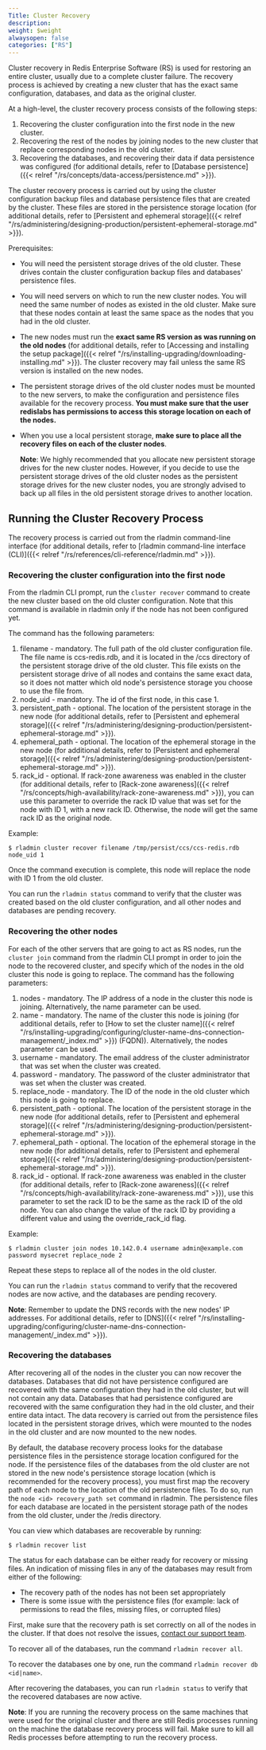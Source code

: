 ```yaml
---
Title: Cluster Recovery
description:
weight: $weight
alwaysopen: false
categories: ["RS"]
---
```

Cluster recovery in Redis Enterprise Software (RS) is used for restoring
an entire cluster, usually due to a complete cluster failure. The
recovery process is achieved by creating a new cluster that has the
exact same configuration, databases, and data as the original cluster.

At a high-level, the cluster recovery process consists of the following
steps:

1. Recovering the cluster configuration into the first node in the new
    cluster.
1. Recovering the rest of the nodes by joining nodes to the new cluster
    that replace corresponding nodes in the old cluster.
1. Recovering the databases, and recovering their data if data
    persistence was configured (for additional details, refer to
    [Database
    persistence]({{< relref "/rs/concepts/data-access/persistence.md" >}}).

The cluster recovery process is carried out by using the cluster
configuration backup files and database persistence files that are
created by the cluster. These files are stored in the persistence
storage location (for additional details, refer to [Persistent and
ephemeral
storage]({{< relref "/rs/administering/designing-production/persistent-ephemeral-storage.md" >}}).

Prerequisites:

- You will need the persistent storage drives of the old cluster.
    These drives contain the cluster configuration backup files and
    databases' persistence files.
- You will need servers on which to run the new cluster nodes. You
    will need the same number of nodes as existed in the old cluster.
    Make sure that these nodes contain at least the same space as the nodes
    that you had in the old cluster.
- The new nodes must run the **exact same RS version as was running on
    the old nodes** (for additional details, refer to [Accessing and
    installing the setup
    package]({{< relref "/rs/installing-upgrading/downloading-installing.md" >}}).
    The cluster recovery may fail unless the same RS version is
    installed on the new nodes.
- The persistent storage drives of the old cluster nodes must be
    mounted to the new servers, to make the configuration and
    persistence files available for the recovery process. **You must
    make sure that the user redislabs has permissions to access this
    storage location on each of the nodes.**
- When you use a local persistent storage, **make sure to place all the
    recovery files on each of the cluster nodes**.

    **Note**: We highly recommended that you allocate new persistent
    storage drives for the new cluster nodes. However, if you decide to
    use the persistent storage drives of the old cluster nodes as the
    persistent storage drives for the new cluster nodes, you are
    strongly advised to back up all files in the old persistent storage
    drives to another location.

## Running the Cluster Recovery Process

The recovery process is carried out from the rladmin command-line
interface (for additional details, refer to [rladmin command-line
interface
(CLI)]({{< relref "/rs/references/cli-reference/rladmin.md" >}}).

### Recovering the cluster configuration into the first node

From the rladmin CLI prompt, run the `cluster recover` command to create
the new cluster based on the old cluster configuration. Note that this
command is available in rladmin only if the node has not been configured
yet.

The command has the following parameters:

1. filename - mandatory. The full path of the old cluster configuration
    file. The file name is ccs-redis.rdb, and it is located in the /ccs
    directory of the persistent storage drive of the old cluster. This
    file exists on the persistent storage drive of all nodes and
    contains the same exact data, so it does not matter which old node's
    persistence storage you choose to use the file from.
1. node_uid - mandatory.  The id of the first node, in this case 1.
1. persistent_path - optional. The location of the persistent storage
    in the new node (for additional details, refer to [Persistent and
    ephemeral
    storage]({{< relref "/rs/administering/designing-production/persistent-ephemeral-storage.md" >}}).
1. ephemeral_path - optional. The location of the ephemeral storage
    in the new node (for additional details, refer to [Persistent and
    ephemeral
    storage]({{< relref "/rs/administering/designing-production/persistent-ephemeral-storage.md" >}}).
1. rack_id - optional. If rack-zone awareness was enabled in the
    cluster (for additional details, refer to [Rack-zone
    awareness]({{< relref "/rs/concepts/high-availability/rack-zone-awareness.md" >}}),
    you can use this parameter to override the rack ID value that was
    set for the node with ID 1, with a new rack ID. Otherwise, the node
    will get the same rack ID as the original node.

Example:
```src
$ rladmin cluster recover filename /tmp/persist/ccs/ccs-redis.rdb node_uid 1
```

Once the command execution is complete, this node will replace the node
with ID 1 from the old cluster.

You can run the `rladmin status` command to verify that the cluster was
created based on the old cluster configuration, and all other nodes and
databases are pending recovery.

### Recovering the other nodes

For each of the other servers that are going to act as RS nodes, run the
`cluster join` command from the rladmin CLI prompt in order to join the
node to the recovered cluster, and specify which of the nodes in the old
cluster this node is going to replace. The command has the following
parameters:

1. nodes - mandatory. The IP address of a node in the cluster this
    node is joining. Alternatively, the name parameter can be used.
1. name - mandatory. The name of the cluster this node is joining (for
    additional details, refer to [How to set the cluster
    name]({{< relref "/rs/installing-upgrading/configuring/cluster-name-dns-connection-management/_index.md" >}})
    (FQDN)). Alternatively, the nodes parameter can be used.
1. username - mandatory. The email address of the cluster
    administrator that was set when the cluster was created.
1. password - mandatory. The password of the cluster administrator
    that was set when the cluster was created.
1. replace_node - mandatory. The ID of the node in the old cluster
    which this node is going to replace.
1. persistent_path - optional. The location of the persistent storage
    in the new node (for additional details, refer to [Persistent and
    ephemeral
    storage]({{< relref "/rs/administering/designing-production/persistent-ephemeral-storage.md" >}}).
1. ephemeral_path - optional. The location of the ephemeral storage
    in the new node (for additional details, refer to [Persistent and
    ephemeral
    storage]({{< relref "/rs/administering/designing-production/persistent-ephemeral-storage.md" >}}).
1. rack_id - optional. If rack-zone awareness was enabled in the
    cluster (for additional details, refer to [Rack-zone
    awareness]({{< relref "/rs/concepts/high-availability/rack-zone-awareness.md" >}}),
    use this parameter to set the rack ID to be the same as the rack ID
    of the old node. You can also change the value of the rack ID by
    providing a different value and using the override_rack_id flag.

Example:
```src
$ rladmin cluster join nodes 10.142.0.4 username admin@example.com password mysecret replace_node 2
```

Repeat these steps to replace all of the nodes in the old cluster.

You can run the `rladmin status` command to verify that the recovered
nodes are now active, and the databases are pending recovery.

**Note**: Remember to update the DNS records with the new nodes' IP
addresses. For additional details, refer to
[DNS]({{< relref "/rs/installing-upgrading/configuring/cluster-name-dns-connection-management/_index.md" >}}).

### Recovering the databases

After recovering all of the nodes in the cluster you can now recover the
databases. Databases that did not have persistence configured are
recovered with the same configuration they had in the old cluster, but
will not contain any data. Databases that had persistence configured are
recovered with the same configuration they had in the old cluster, and
their entire data intact. The data recovery is carried out from the
persistence files located in the persistent storage drives, which were
mounted to the nodes in the old cluster and are now mounted to the new
nodes.

By default, the database recovery process looks for the database
persistence files in the persistence storage location configured for the
node. If the persistence files of the databases from the old cluster are
not stored in the new node's persistence storage location (which is
recommended for the recovery process), you must first map the recovery
path of each node to the location of the old persistence files. To do
so, run the `node <id> recovery_path set` command in rladmin. The
persistence files for each database are located in the persistent
storage path of the nodes from the old cluster, under the /redis
directory.

You can view which databases are recoverable by running:

```src
$ rladmin recover list
```

The status for each database can be either ready for recovery or missing
files. An indication of missing files in any of the databases may result
from either of the following:

- The recovery path of the nodes has not been set appropriately
- There is some issue with the persistence files (for example: lack of
    permissions to read the files, missing files, or corrupted files)

First, make sure that the recovery path is set correctly on all of the
nodes in the cluster. If that does not resolve the issues, [contact our
support team](mailto:support@redislabs.com).

To recover all of the databases, run the command `rladmin recover all`.

To recover the databases one by one, run the command `rladmin recover db <id|name>`.

After recovering the databases, you can run `rladmin status`
to verify that the recovered databases are now active.

**Note**: If you are running the recovery process on the same machines
that were used for the original cluster and there are still Redis
processes running on the machine the database recovery process will
fail. Make sure to kill all Redis processes before attempting to run the
recovery process.
